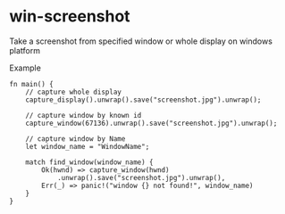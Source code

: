 # win-screenshot
Take a screenshot from specified window or whole display on windows platform

Example
```
fn main() {
    // capture whole display
    capture_display().unwrap().save("screenshot.jpg").unwrap();

    // capture window by known id
    capture_window(67136).unwrap().save("screenshot.jpg").unwrap();

    // capture window by Name
    let window_name = "WindowName";

    match find_window(window_name) {
        Ok(hwnd) => capture_window(hwnd)
            .unwrap().save("screenshot.jpg").unwrap(),
        Err(_) => panic!("window {} not found!", window_name)
    }
}
```